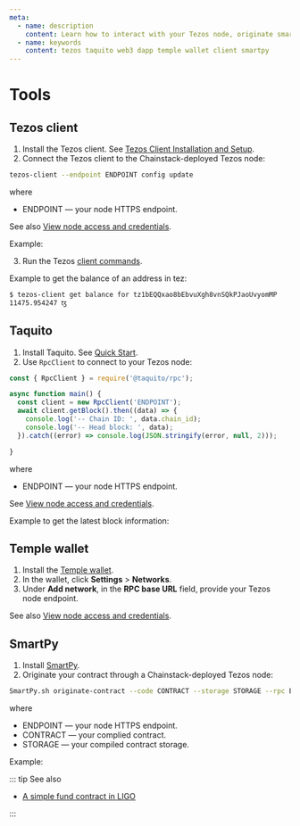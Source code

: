 ```yaml
---
meta:
  - name: description
    content: Learn how to interact with your Tezos node, originate smart contracts through your node, and develop dapps.
  - name: keywords
    content: tezos taquito web3 dapp temple wallet client smartpy
---
```


# Tools

## Tezos client

1. Install the Tezos client. See [Tezos Client Installation and Setup](https://assets.tqtezos.com/docs/setup/1-tezos-client/).
2. Connect the Tezos client to the Chainstack-deployed Tezos node:

``` sh
tezos-client --endpoint ENDPOINT config update
```

where

* ENDPOINT — your node HTTPS endpoint.

See also [View node access and credentials](/platform/view-node-access-and-credentials).

Example:

<CodeSwitcher :languages="{kp:'Key-protected',pp:'Password-protected'}">
<template v-slot:kp>

``` sh
tezos-client --endpoint https://nd-123-456-789.p2pify.com/3c6e0b8a9c15224a8228b9a98ca1531d config update
```

</template>
<template v-slot:pp>

``` sh
tezos-client --endpoint https://user-name:pass-word-pass-word-pass-word@nd-123-456-789.p2pify.com config update
```

</template>
</CodeSwitcher>

3. Run the Tezos [client commands](https://tezos.gitlab.io/shell/cli-commands.html).

Example to get the balance of an address in tez:

``` sh
$ tezos-client get balance for tz1bEQQxao8bEbvuXgh8vnSQkPJaoUvyomMP
11475.954247 ꜩ
```

## Taquito

1. Install Taquito. See [Quick Start](https://tezostaquito.io/docs/quick_start).
1. Use `RpcClient` to connect to your Tezos node:

``` js
const { RpcClient } = require('@taquito/rpc');

async function main() {
  const client = new RpcClient('ENDPOINT');
  await client.getBlock().then((data) => {
    console.log('-- Chain ID: ', data.chain_id);
    console.log('-- Head block: ', data);
  }).catch((error) => console.log(JSON.stringify(error, null, 2)));

}
```

where

* ENDPOINT — your node HTTPS endpoint.

See [View node access and credentials](/platform/view-node-access-and-credentials).

Example to get the latest block information:

<CodeSwitcher :languages="{kp:'Key-protected',pp:'Password-protected'}">
<template v-slot:kp>

``` js
const { RpcClient } = require('@taquito/rpc');

async function main() {
  const client = new RpcClient('https://nd-123-456-789.p2pify.com/3c6e0b8a9c15224a8228b9a98ca1531d');
  await client.getBlock().then((data) => {
    console.log('-- Chain ID: ', data.chain_id);
    console.log('-- Head block: ', data);
  }).catch((error) => console.log(JSON.stringify(error, null, 2)));

}
```

</template>
<template v-slot:pp>

``` js
const { RpcClient } = require('@taquito/rpc');

async function main() {
  const client = new RpcClient('https://user-name:pass-word-pass-word-pass-word@nd-123-456-789.p2pify.com');
  await client.getBlock().then((data) => {
    console.log('-- Chain ID: ', data.chain_id);
    console.log('-- Head block: ', data);
  }).catch((error) => console.log(JSON.stringify(error, null, 2)));

}
```

</template>
</CodeSwitcher>

## Temple wallet

1. Install the [Temple wallet](https://templewallet.com/).
1. In the wallet, click **Settings** > **Networks**.
1. Under **Add network**, in the **RPC base URL** field, provide your Tezos node endpoint.

See also [View node access and credentials](/platform/view-node-access-and-credentials).

## SmartPy

1. Install [SmartPy](https://docs.smartpy.io/introduction/start_project).
1. Originate your contract through a Chainstack-deployed Tezos node:

``` sh
SmartPy.sh originate-contract --code CONTRACT --storage STORAGE --rpc ENDPOINT
```

where

* ENDPOINT — your node HTTPS endpoint.
* CONTRACT — your complied contract.
* STORAGE — your compiled contract storage.

Example:

<CodeSwitcher :languages="{kp:'Key-protected',pp:'Password-protected'}">
<template v-slot:kp>

``` sh
SmartPy.sh originate-contract --code contract.tz --storage storage.tz --rpc https://nd-123-456-789.p2pify.com/3c6e0b8a9c15224a8228b9a98ca1531
```

</template>
<template v-slot:pp>

``` js
SmartPy.sh originate-contract --code contract.tz --storage storage.tz --rpc https://user-name:pass-word-pass-word-pass-word@nd-123-456-789.p2pify.com
```

</template>
</CodeSwitcher>

::: tip See also

* [A simple fund contract in LIGO](/tutorials/tezos/simple-fund-contract-in-ligo)

:::
